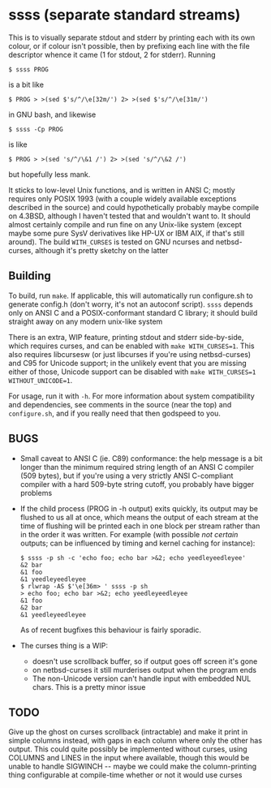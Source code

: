<!-- -*- fill-column: 75; tab-width: 8; -*- -->

ssss (**s**eparate **s**tandard **s**tream**s**)
================================================

This is to visually separate stdout and stderr by printing each with its own
colour, or if colour isn't possible, then by prefixing each line with the
file descriptor whence it came (1 for stdout, 2 for stderr). Running

	$ ssss PROG

is a bit like

	$ PROG > >(sed $'s/^/\e[32m/') 2> >(sed $'s/^/\e[31m/')

in GNU bash, and likewise

	$ ssss -Cp PROG

is like

	$ PROG > >(sed 's/^/\&1 /') 2> >(sed 's/^/\&2 /')

but hopefully less mank.

It sticks to low-level Unix functions, and is written in ANSI C; mostly
requires only POSIX 1993 (with a couple widely available exceptions
described in the source) and could hypothetically probably maybe compile on
4.3BSD, although I haven't tested that and wouldn't want to. It should
almost certainly compile and run fine on any Unix-like system (except maybe
some pure SysV derivatives like HP-UX or IBM AIX, if that's still around).
The build `WITH_CURSES` is tested on GNU ncurses and netbsd-curses, although
it's pretty sketchy on the latter


Building
--------

To build, run `make`. If applicable, this will automatically run
configure.sh to generate config.h (don't worry, it's not an autoconf
script). `ssss` depends only on ANSI C and a POSIX-conformant standard C
library; it should build straight away on any modern unix-like system

There is an extra, WIP feature, printing stdout and stderr side-by-side,
which requires curses, and can be enabled with `make WITH_CURSES=1`. This
also requires libcursesw (or just libcurses if you're using netbsd-curses)
and C95 for Unicode support; in the unlikely event that you are missing
either of those, Unicode support can be disabled with
`make WITH_CURSES=1 WITHOUT_UNICODE=1`.

For usage, run it with `-h`. For more information about system
compatibility and dependencies, see comments in the source (near the top)
and `configure.sh`, and if you really need that then godspeed to you.

BUGS
----

-	Small caveat to ANSI C (ie. C89) conformance: the help message is a
	bit longer than the minimum required string length of an ANSI C
	compiler (509 bytes), but if you're using a very strictly ANSI
	C-compliant compiler with a hard 509-byte string cutoff, you probably
	have bigger problems
-	If the child process (PROG in -h output) exits quickly, its output
	may be flushed to us all at once, which means the output of each
	stream at the time of flushing will be printed each in one block
	per stream rather than in the order it was written. For example
	(with possible *not certain* outputs; can be influenced by timing
	and kernel caching for instance):

		$ ssss -p sh -c 'echo foo; echo bar >&2; echo yeedleyeedleyee'
		&2 bar
		&1 foo
		&1 yeedleyeedleyee
		$ rlwrap -AS $'\e[36m> ' ssss -p sh
		> echo foo; echo bar >&2; echo yeedleyeedleyee
		&1 foo
		&2 bar
		&1 yeedleyeedleyee

	As of recent bugfixes this behaviour is fairly sporadic.

-	The curses thing is a WIP:
	-	doesn't use scrollback buffer, so if output goes off screen
		it's gone
	-	on netbsd-curses it still murderises output when the program
		ends
	-	The non-Unicode version can't handle input with embedded NUL
		chars. This is a pretty minor issue

TODO
----

Give up the ghost on curses scrollback (intractable) and make it print in
simple columns instead, with gaps in each column where only the other has
output. This could quite possibly be implemented without curses, using
COLUMNS and LINES in the input where available, though this would be unable
to handle SIGWINCH -- maybe we could make the column-printing thing
configurable at compile-time whether or not it would use curses
